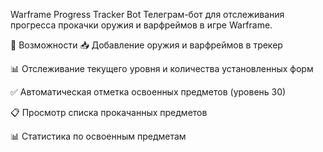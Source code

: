 Warframe Progress Tracker Bot
Телеграм-бот для отслеживания прогресса прокачки оружия и варфреймов в игре Warframe.

📌 Возможности
📥 Добавление оружия и варфреймов в трекер

📊 Отслеживание текущего уровня и количества установленных форм

✅ Автоматическая отметка освоенных предметов (уровень 30)

📋 Просмотр списка прокачанных предметов

📊 Статистика по освоенным предметам
